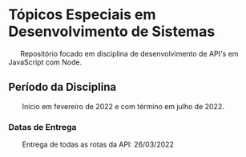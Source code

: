 # Tópicos Especiais em Desenvolvimento de Sistemas

&nbsp;&nbsp;&nbsp;&nbsp;&nbsp;&nbsp;Repositório focado em disciplina de desenvolvimento de API's em JavaScript com Node.

## Período da Disciplina

&nbsp;&nbsp;&nbsp;&nbsp;&nbsp;&nbsp; Início em fevereiro de 2022 e com término em julho de 2022.

### Datas de Entrega

&nbsp;&nbsp;&nbsp;&nbsp;&nbsp;&nbsp; Entrega de todas as rotas da API: 26/03/2022
